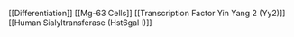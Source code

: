 [[Differentiation]]
[[Mg-63 Cells]]
[[Transcription Factor Yin Yang 2 (Yy2)]]
[[Human Sialyltransferase (Hst6gal I)]]
